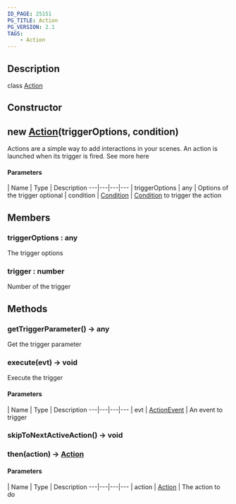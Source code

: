 ```yaml
---
ID_PAGE: 25151
PG_TITLE: Action
PG_VERSION: 2.1
TAGS:
    - Action
---
```

## Description

class [Action](/classes/2.3/Action)



## Constructor

## new [Action](/classes/2.3/Action)(triggerOptions, condition)

Actions are a simple way to add interactions in your scenes. An action is launched when its trigger is fired.
See more here

#### Parameters
 | Name | Type | Description
---|---|---|---
 | triggerOptions | any |   Options of the trigger
optional | condition | [Condition](/classes/2.3/Condition) |   [Condition](/classes/2.3/Condition) to trigger the action
## Members

### triggerOptions : any

The trigger options

### trigger : number

Number of the trigger

## Methods

### getTriggerParameter() &rarr; any

Get the trigger parameter
### execute(evt) &rarr; void

Execute the trigger

#### Parameters
 | Name | Type | Description
---|---|---|---
 | evt | [ActionEvent](/classes/2.3/ActionEvent) |   An event to trigger

### skipToNextActiveAction() &rarr; void


### then(action) &rarr; [Action](/classes/2.3/Action)



#### Parameters
 | Name | Type | Description
---|---|---|---
 | action | [Action](/classes/2.3/Action) |   The action to do

